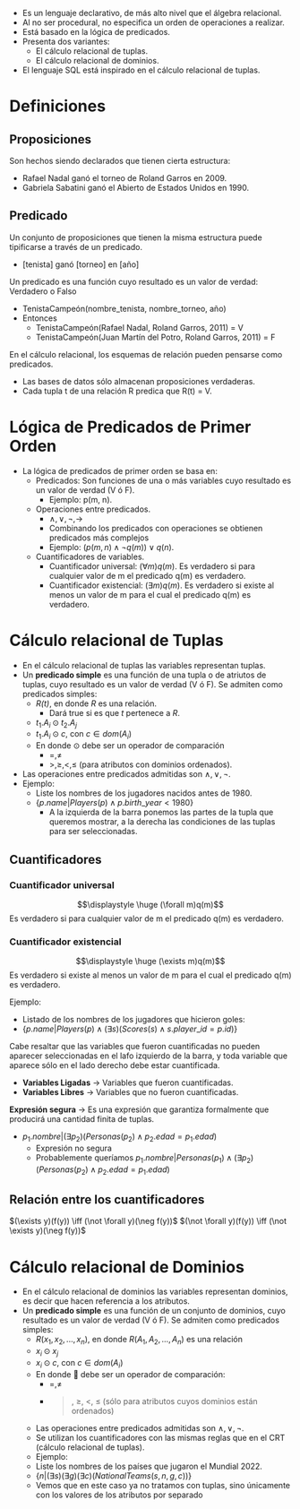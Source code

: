 - Es un lenguaje declarativo, de más alto nivel que el álgebra relacional.
- Al no ser procedural, no especifica un orden de operaciones a realizar.
- Está basado en la lógica de predicados.
- Presenta dos variantes:
	- El cálculo relacional de tuplas.
	- El cálculo relacional de dominios.
- El lenguaje SQL está inspirado en el cálculo relacional de tuplas.

# Definiciones
## Proposiciones

Son hechos siendo declarados que tienen cierta estructura:
- Rafael Nadal ganó el torneo de Roland Garros en 2009.
- Gabriela Sabatini ganó el Abierto de Estados Unidos en 1990.
## Predicado

Un conjunto de proposiciones que tienen la misma estructura puede tipificarse a través de un predicado.
- \[tenista] ganó \[torneo] en \[año]

Un predicado es una función cuyo resultado es un valor de verdad: Verdadero o Falso
- TenistaCampeón(nombre_tenista, nombre_torneo, año)
- Entonces
	- TenistaCampeón(Rafael Nadal, Roland Garros, 2011) = V
	- TenistaCampeón(Juan Martín del Potro, Roland Garros, 2011) = F

En el cálculo relacional, los esquemas de relación pueden pensarse como predicados.
- Las bases de datos sólo almacenan proposiciones verdaderas. 
- Cada tupla t de una relación R predica que R(t) = V.

# Lógica de Predicados de Primer Orden

- La lógica de predicados de primer orden se basa en: 
	- Predicados: Son funciones de una o más variables cuyo resultado es un valor de verdad (V ó F). 
		- Ejemplo: p(m, n). 
	- Operaciones entre predicados. 
		- $\wedge, \vee, \neg, \to$ 
		- Combinando los predicados con operaciones se obtienen predicados más complejos 
		- Ejemplo: $(p(m,n) \wedge \neg q(m)) \vee q(n)$. 
	- Cuantificadores de variables. 
		- Cuantificador universal: $(\forall m)q(m)$. Es verdadero si para cualquier valor de m el predicado q(m) es verdadero. 
		- Cuantificador existencial: $(\exists m)q(m)$. Es verdadero si existe al menos un valor de m para el cual el predicado q(m) es verdadero.

# Cálculo relacional de Tuplas

- En el cálculo relacional de tuplas las variables representan tuplas.
- Un **predicado simple** es una función de una tupla o de atriutos de tuplas, cuyo resultado es un valor de verdad (V ó F). Se admiten como predicados simples:
	- *R(t)*, en donde *R* es una relación. 
		- Dará true si es que *t* pertenece a *R*.
	- $t_1 . A_i \odot t_2 . A_j$ 
	- $t_1 . A_i \odot c$, con $c \in dom(A_i)$ 
	- En donde $\odot$ debe ser un operador de comparación 
		- $=, \ne$
		- $>,\ge , <, \le$ (para atributos con dominios ordenados).
- Las operaciones entre predicados admitidas son  $\wedge, \vee, \neg$.
- Ejemplo:
	- Liste los nombres de los jugadores nacidos antes de 1980.
	- $\{p.name|Players(p) \wedge p.birth\_year <1980\}$
		- A la izquierda de la barra ponemos las partes de la tupla que queremos mostrar, a la derecha las condiciones de las tuplas para ser seleccionadas.

## Cuantificadores

### Cuantificador universal 
$$\displaystyle \huge (\forall m)q(m)$$
Es verdadero si para cualquier valor de m el predicado q(m) es verdadero. 

### Cuantificador existencial 
$$\displaystyle \huge (\exists m)q(m)$$
Es verdadero si existe al menos un valor de m para el cual el predicado q(m) es verdadero.

Ejemplo:
- Listado de los nombres de los jugadores que hicieron goles:
- $\{p.name|Players(p) \wedge (\exists s)(Scores(s) \wedge s.player\_id = p.id)\}$

Cabe resaltar que las variables que fueron cuantificadas no pueden aparecer seleccionadas en el lafo izquierdo de la barra, y toda variable que aparece sólo en el lado derecho debe estar cuantificada.
- **Variables Ligadas** $\to$ Variables que fueron cuantificadas.
- **Variables Libres** $\to$ Variables que no fueron cuantificadas.

**Expresión segura** $\to$ Es una expresión que garantiza formalmente que producirá una cantidad finita de tuplas.

- ${p_1.nombre|(\exists p_2)(Personas(p_2) \wedge p_2.edad = p_1.edad)}$ 
	- Expresión no segura 
	- Probablemente queríamos ${p_1.nombre|Personas(p_1) \wedge (\exists p_2)(Personas(p_2) \wedge p_2.edad = p_1.edad)}$

## Relación entre los cuantificadores

$(\exists y)(f(y)) \iff (\not \forall y)(\neg f(y))$
$(\not \forall y)(f(y)) \iff (\not \exists y)(\neg f(y))$ 

# Cálculo relacional de Dominios

- En el cálculo relacional de dominios las variables representan dominios, es decir que hacen referencia a los atributos. 
- Un **predicado simple** es una función de un conjunto de dominios, cuyo resultado es un valor de verdad (V ó F). Se admiten como predicados simples:
	- $R(x_1, x_2, ..., x_n)$, en donde $R(A_1, A_2, \dots, A_n)$ es una relación 
	- $x_i \odot x_j$  
	- $x_i \odot c$, con $c \in dom(A_i)$ 
	- En donde  debe ser un operador de comparación: 
		- $=, \ne$
		- >, $\ge$, <, $\le$ (sólo para atributos cuyos dominios están ordenados) 
	- Las operaciones entre predicados admitidas son $\wedge, \vee, \neg$. 
	- Se utilizan los cuantificadores con las mismas reglas que en el CRT (cálculo relacional de tuplas).
	- Ejemplo:
	- Liste los nombres de los países que jugaron el Mundial 2022.
	- $\{n|(\exists s)(\exists g)(\exists c)(NationalTeams(s,n,g,c))\}$
	- Vemos que en este caso ya no tratamos con tuplas, sino únicamente con los valores de los atributos por separado 
